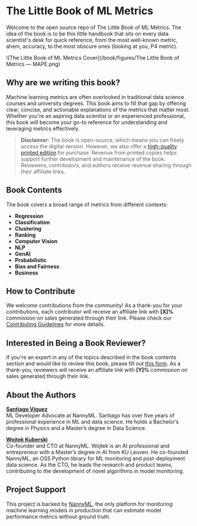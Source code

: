 # The Little Book of ML Metrics

Welcome to the open source repo of The Little Book of ML Metrics. The idea of the book is to be this little handbook that sits on every data scientist's desk for quick reference, from the most well-known metric, ahem, accuracy, to the most obscure ones (looking at you, P4 metric).

![The Little Book of ML Metrics Cover](/book/figures/The Little Book of Metrics — MAPE.png)

## Why are we writing this book?

Machine learning metrics are often overlooked in traditional data science courses and university degrees. This book aims to fill that gap by offering clear, concise, and actionable explanations of the metrics that matter most. Whether you're an aspiring data scientist or an experienced professional, this book will become your go-to reference for understanding and leveraging metrics effectively.

> **Disclaimer:** The book is open-source, which means you can freely access the digital version. However, we also offer a [high-quality printed edition](https://www.nannyml.com/metrics) for purchase. Revenue from printed copies helps support further development and maintenance of the book. Reviewers, contributors, and authors receive revenue sharing through their affiliate links.

## Book Contents

The book covers a broad range of metrics from different contexts:

- **Regression**
- **Classification**
- **Clustering**
- **Ranking**
- **Computer Vision**
- **NLP**
- **GenAI** 
- **Probabilistic**
- **Bias and Fairness**
- **Business**

## How to Contribute

We welcome contributions from the community! As a thank-you for your contributions, each contributor will receive an affiliate link with **[X]%** commission on sales generated through their link. Please check our [Contributing Guidelines](CONTRIBUTING.md) for more details.

## Interested in Being a Book Reviewer?

If you're an expert in any of the topics described in the book contents section and would like to review this book, please fill out [this form](#). As a thank-you, reviewers will receive an affiliate link with **[Y]%** commission on sales generated through their link.

## About the Authors

**[Santiago Viquez](https://www.linkedin.com/in/santiagoviquez/)**  
ML Developer Advocate at NannyML. Santiago has over five years of professional experience in ML and data science. He holds a Bachelor’s degree in Physics and a Master’s degree in Data Science.

**[Wojtek Kuberski](https://www.linkedin.com/in/wojtek-kuberski/)**  
Co-founder and CTO at NannyML. Wojtek is an AI professional and entrepreneur with a Master’s degree in AI from KU Leuven. He co-founded NannyML, an OSS Python library for ML monitoring and post-deployment data science. As the CTO, he leads the research and product teams, contributing to the development of novel algorithms in model monitoring.

## Project Support

This project is backed by [NannyML](https://www.nannyml.com/), the only platform for monitoring machine learning models in production that can estimate model performance metrics without ground truth.